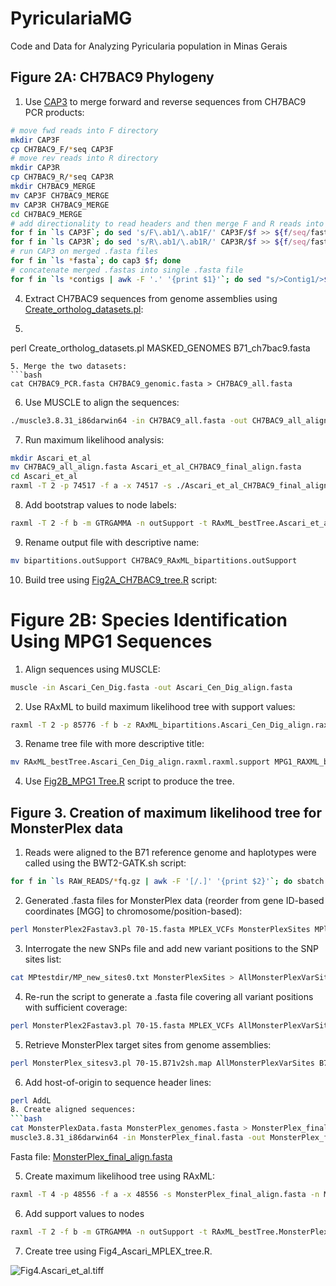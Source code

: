 # PyriculariaMG
Code and Data for Analyzing Pyricularia population in Minas Gerais

## Figure 2A: CH7BAC9 Phylogeny

1. Use [CAP3](https://doua.prabi.fr/software/cap3) to merge forward and reverse sequences from CH7BAC9 PCR products:
```bash
# move fwd reads into F directory
mkdir CAP3F
cp CH7BAC9_F/*seq CAP3F
# move rev reads into R directory
mkdir CAP3R
cp CH7BAC9_R/*seq CAP3R
mkdir CH7BAC9_MERGE
mv CAP3F CH7BAC9_MERGE
mv CAP3R CH7BAC9_MERGE
cd CH7BAC9_MERGE
# add directionality to read headers and then merge F and R reads into individual .fasta files
for f in `ls CAP3F`; do sed 's/F\.ab1/\.ab1F/' CAP3F/$f >> ${f/seq/fasta}; done
for f in `ls CAP3R`; do sed 's/R\.ab1/\.ab1R/' CAP3R/$f >> ${f/seq/fasta}; done
# run CAP3 on merged .fasta files
for f in `ls *fasta`; do cap3 $f; done
# concatenate merged .fastas into single .fasta file
for f in `ls *contigs | awk -F '.' '{print $1}'`; do sed "s/>Contig1/>$f/" $f*contigs >> CH7BAC9_PCR.fasta; done
```
4. Extract CH7BAC9 sequences from genome assemblies using [Create_ortholog_datasets.pl](/scripts/reate_ortholog_datasets.pl):
5. ```bash
perl Create_ortholog_datasets.pl MASKED_GENOMES B71_ch7bac9.fasta
```
5. Merge the two datasets:
```bash
cat CH7BAC9_PCR.fasta CH7BAC9_genomic.fasta > CH7BAC9_all.fasta
```
6. Use MUSCLE to align the sequences:
```bash
./muscle3.8.31_i86darwin64 -in CH7BAC9_all.fasta -out CH7BAC9_all_align.fasta
```
7. Run maximum likelihood analysis:
```bash
mkdir Ascari_et_al
mv CH7BAC9_all_align.fasta Ascari_et_al_CH7BAC9_final_align.fasta
cd Ascari_et_al
raxml -T 2 -p 74517 -f a -x 74517 -s ./Ascari_et_al_CH7BAC9_final_align.fasta -n Ascari_et_al_CH7BAC9_final_align.raxml -m GTRGAMMA -# 1000 
```
8. Add bootstrap values to node labels:
```bash
raxml -T 2 -f b -m GTRGAMMA -n outSupport -t RAxML_bestTree.Ascari_et_al_CH7BAC9_final_align.raxml -z RAxML_bootstrap.Ascari_et_al_CH7BAC9_final_align.raxml
```
9. Rename output file with descriptive name:
```bash
mv bipartitions.outSupport CH7BAC9_RAxML_bipartitions.outSupport
```
10. Build tree using [Fig2A_CH7BAC9_tree.R](Fig2/Fig2A_CH7BAC9_tree.R) script:

# Figure 2B: Species Identification Using MPG1 Sequences

1. Align sequences using MUSCLE:
```bash
muscle -in Ascari_Cen_Dig.fasta -out Ascari_Cen_Dig_align.fasta
```
2. Use RAxML to build maximum likelihood tree with support values:
```bash
raxml -T 2 -p 85776 -f b -z RAxML_bipartitions.Ascari_Cen_Dig_align.raxml -t RAxML_bestTree.Ascari_Cen_Dig_align.raxml -s ./Ascari_Cen_Dig_align.fasta -m GTRGAMMA -n support 
```
3. Rename tree file with more descriptive title:
```bash
mv RAxML_bestTree.Ascari_Cen_Dig_align.raxml.raxml.support MPG1_RAXML_bestTree.support
```
4. Use [Fig2B_MPG1 Tree.R](/Fig2/Fig2B_MPG1_tree.R) script to produce the tree.

## Figure 3. Creation of maximum likelihood tree for MonsterPlex data

1. Reads were aligned to the B71 reference genome and haplotypes were called using the BWT2-GATK.sh script:
```bash
for f in `ls RAW_READS/*fq.gz | awk -F '[/.]' '{print $2}'`; do sbatch $script/BWT2-GATK.sh 70-15.fasta RAW_READS $f; done
```
2. Generated .fasta files for MonsterPlex data (reorder from gene ID-based coordinates [MGG] to chromosome/position-based):
```bash
perl MonsterPlex2Fastav3.pl 70-15.fasta MPLEX_VCFs MonsterPlexSites MPlexGenotypes
```
3. Interrogate the new SNPs file and add new variant positions to the SNP sites list:
```bash
cat MPtestdir/MP_new_sites0.txt MonsterPlexSites > AllMonsterPlexVarSites
```
4. Re-run the script to generate a .fasta file covering all variant positions with sufficient coverage:
```bash
perl MonsterPlex2Fastav3.pl 70-15.fasta MPLEX_VCFs AllMonsterPlexVarSites MPlexGenotypes
```
5. Retrieve MonsterPlex target sites from genome assemblies:
```bash
perl MonsterPlex_sitesv3.pl 70-15.B71v2sh.map AllMonsterPlexVarSites B71v2sh_SNPs > MonsterPlex_genomes.fasta
```
6. Add host-of-origin to sequence header lines:
```bash
perl AddL 
8. Create aligned sequences:
```bash
cat MonsterPlexData.fasta MonsterPlex_genomes.fasta > MonsterPlex_final.fasta
muscle3.8.31_i86darwin64 -in MonsterPlex_final.fasta -out MonsterPlex_final_align.fasta
```
Fasta file: [MonsterPlex_final_align.fasta](/Ascari_et_al/data/MonsterPlex_final_align.fasta)

5. Create maximum likelihood tree using RAxML:
```bash
raxml -T 4 -p 48556 -f a -x 48556 -s MonsterPlex_final_align.fasta -n MonsterPlex_final_align.raxml -m GTRGAMMA -# 100
```
6. Add support values to nodes
```bash
raxml -T 2 -f b -m GTRGAMMA -n outSupport -t RAxML_bestTree.MonsterPlex_final_align.raxml -z RAxML_bootstrap.MonsterPlex_final_align.raxml
```
7. Create tree using Fig4_Ascari_MPLEX_tree.R.

![Fig4.Ascari_et_al.tiff](/Ascari_et_al/Fig4/Fig4.Ascari_et_al.tiff)

